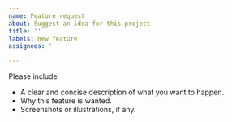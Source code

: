 ```yaml
---
name: Feature request
about: Suggest an idea for this project
title: ''
labels: new feature
assignees: ''

---
```


Please include

- A clear and concise description of what you want to happen.
- Why this feature is wanted.
- Screenshots or illustrations, if any.
